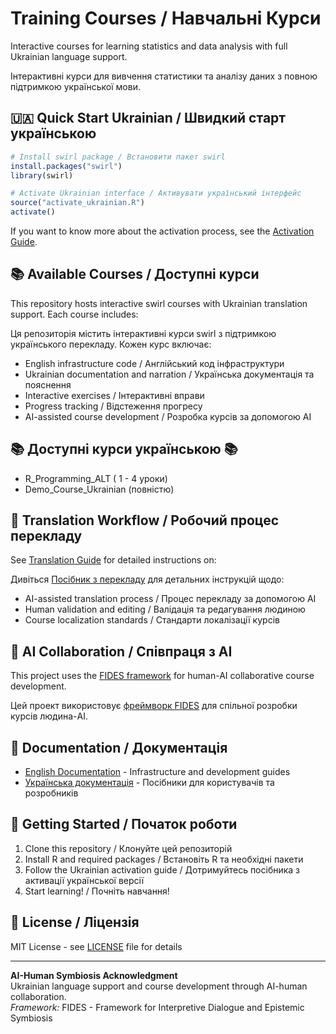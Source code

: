 # Training Courses / Навчальні Курси

Interactive courses for learning statistics and data analysis with full Ukrainian language support.

Інтерактивні курси для вивчення статистики та аналізу даних з повною підтримкою української мови.

## 🇺🇦 Quick Start Ukrainian / Швидкий старт українською

```r
# Install swirl package / Встановити пакет swirl
install.packages("swirl")
library(swirl)

# Activate Ukrainian interface / Активувати український інтерфейс
source("activate_ukrainian.R")
activate()
```

If you want to know more about the activation process, see the [Activation Guide](docs/ACTIVATION_UKRAINIAN_GUIDE.md).

## 📚 Available Courses / Доступні курси

This repository hosts interactive swirl courses with Ukrainian translation support. Each course includes:

Ця репозиторія містить інтерактивні курси swirl з підтримкою українського перекладу. Кожен курс включає:

- English infrastructure code / Англійський код інфраструктури
- Ukrainian documentation and narration / Українська документація та пояснення
- Interactive exercises / Інтерактивні вправи
- Progress tracking / Відстеження прогресу
- AI-assisted course development / Розробка курсів за допомогою AI

##  📚 Доступні курси українською 📚
 - R_Programming_ALT ( 1 - 4 уроки)
 - Demo_Course_Ukrainian (повністю)

## 🔄 Translation Workflow / Робочий процес перекладу

See [Translation Guide](docs/TRANSLATION_GUIDE.md) for detailed instructions on:

Дивіться [Посібник з перекладу](docs/TRANSLATION_GUIDE_UA.md) для детальних інструкцій щодо:

- AI-assisted translation process / Процес перекладу за допомогою AI
- Human validation and editing / Валідація та редагування людиною
- Course localization standards / Стандарти локалізації курсів

## 🤖 AI Collaboration / Співпраця з AI

This project uses the [FIDES framework](ai/FIDES.md) for human-AI collaborative course development.

Цей проект використовує [фреймворк FIDES](ai/FIDES.md) для спільної розробки курсів людина-AI.

## 📖 Documentation / Документація

- [English Documentation](docs/) - Infrastructure and development guides
- [Українська документація](docs/) - Посібники для користувачів та розробників

## 🚀 Getting Started / Початок роботи

1. Clone this repository / Клонуйте цей репозиторій
2. Install R and required packages / Встановіть R та необхідні пакети
3. Follow the Ukrainian activation guide / Дотримуйтесь посібника з активації української версії
4. Start learning! / Почніть навчання!

## 📄 License / Ліцензія

MIT License - see [LICENSE](LICENSE) file for details

---

**AI-Human Symbiosis Acknowledgment**  
Ukrainian language support and course development through AI-human collaboration.  
*Framework:* FIDES - Framework for Interpretive Dialogue and Epistemic Symbiosis
